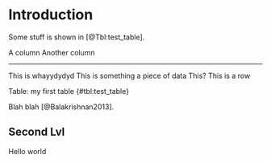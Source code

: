 # Introduction

Some stuff is shown in [@Tbl:test_table].

A column      Another column
-----------   -----------------
This is  whayydydyd      This is something
a piece of
data
This?         This is a row

Table: my first table {#tbl:test_table}

Blah blah [@Balakrishnan2013].

## Second Lvl

Hello world
